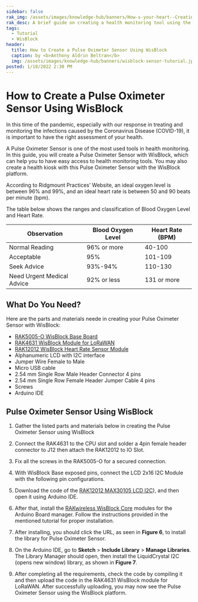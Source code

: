 ```yaml
---
sidebar: false
rak_img: /assets/images/knowledge-hub/banners/How-s-your-heart--Creating-a-Pulse-Oximeter-Sensor-with-WisBlock.jpg
rak_desc: A brief guide on creating a health monitoring tool using the RAK WisBlock product such as RAK5005-O, RAK4631, and RAK12012.
tags:
  - Tutorial
  - WisBlock
header:
  title: How to Create a Pulse Oximeter Sensor Using WisBlock
  caption: by <b>Anthony Aldrin Beltran</b>
  img: /assets/images/knowledge-hub/banners/wisblock-sensor-tutorial.jpg
posted: 1/18/2022 2:30 PM
---
```


# How to Create a Pulse Oximeter Sensor Using WisBlock

In this time of the pandemic, especially with our response in treating and monitoring the infections caused by the Coronavirus Disease (COVID-19), it is important to have the right assessment of your health.

A Pulse Oximeter Sensor is one of the most used tools in health monitoring. In this guide, you will create a Pulse Oximeter Sensor with WisBlock, which can help you to have easy access to health monitoring tools. You may also create a health kiosk with this Pulse Oximeter Sensor with the WisBlock platform.

<rk-img
  src="\assets\images\knowledge-hub\tutorials\how-to-create-a-pulse-oximeter-sensor-using-wisblock\1.pulse-oximeter-sensor.png"
  width="70%"
  caption="Pulse Oximeter Sensor using WisBlock Platform"
/>


According to Ridgmount Practices’ Website, an ideal oxygen level is between 96% and 99%, and an ideal heart rate is between 50 and 90 beats per minute (bpm).

The table below shows the ranges and classification of Blood Oxygen Level and Heart Rate.


| Observation                | Blood Oxygen Level | Heart Rate (BPM) |
| -------------------------- | ------------------ | ---------------- |
| Normal Reading             | 96% or more        | 40-100           |
| Acceptable                 | 95%                | 101-109          |
| Seek Advice                | 93%-94%            | 110-130          |
| Need Urgent Medical Advice | 92% or less        | 131 or more      |


## What Do You Need?

Here are the parts and materials neede in creating your Pulse Oximeter Sensor with WisBlock:

- [RAK5005-O WisBlock Base Board](https://docs.rakwireless.com/Product-Categories/WisBlock/RAK5005-O/Overview/)
- [RAK4631 WisBlock Module for LoRaWAN](https://docs.rakwireless.com/Product-Categories/WisBlock/RAK4631/Overview/)
- [RAK12012 WisBlock Heart Rate Sensor Module](https://docs.rakwireless.com/Product-Categories/WisBlock/RAK12012/Overview/)
- Alphanumeric LCD with I2C interface
- Jumper Wire Female to Male
- Micro USB cable
- 2.54&nbsp;mm Single Row Male Header Connector 4 pins
- 2.54&nbsp;mm Single Row Female Header Jumper Cable 4 pins
- Screws
- Arduino IDE

## Pulse Oximeter Sensor Using WisBlock


1. Gather the listed parts and materials below in creating the Pulse Oximeter Sensor using WisBlock

<rk-img
  src="\assets\images\knowledge-hub\tutorials\how-to-create-a-pulse-oximeter-sensor-using-wisblock\2.parts-needed.png"
  width="100%"
  caption="Parts needed"
/>


2. Connect the RAK4631 to the CPU slot and solder a 4pin female header connector to J12 then attach the RAK12012 to IO Slot.


<rk-img
  src="\assets\images\knowledge-hub\tutorials\how-to-create-a-pulse-oximeter-sensor-using-wisblock\3.connect-rak4631.png"
  width="70%"
  caption="RAK4631 and CPU slot connection"
/>

3. Fix all the screws in the RAK5005-O for a secured connection.


<rk-img
  src="\assets\images\knowledge-hub\tutorials\how-to-create-a-pulse-oximeter-sensor-using-wisblock\4.fix-screws.gif"
  width="50%"
  caption="Fix all the screws"
/>



4. With WisBlock Base exposed pins, connect the LCD 2x16 I2C Module with the following pin configurations.

<rk-img
  src="\assets\images\knowledge-hub\tutorials\how-to-create-a-pulse-oximeter-sensor-using-wisblock\5.connect-lcd.png"
  width="90%"
  caption="LCD 2x16 I2C Module configurations"
/>


5. Download the code of the [RAK12012 MAX30105 LCD I2C](https://drive.google.com/drive/folders/1VB6nxWG9FcTTPRD_kC5N0_pySgqrSm15?usp=sharing)), and then open it using Arduino IDE.

6. After that, install the [RAKwireless WisBlock Core](https://github.com/RAKWireless/RAKwireless-Arduino-BSP-Index) modules for the Arduino Board manager. Follow the instructions provided in the mentioned tutorial for proper installation.

7. After installing, you should click the URL, as seen in **Figure 6**, to install the library for Pulse Oximeter Sensor.

<rk-img
  src="\assets\images\knowledge-hub\tutorials\how-to-create-a-pulse-oximeter-sensor-using-wisblock\6.pulse-oximeter-sensor-library.png"
  width="80%"
  caption="Pulse Oximeter Sensor library installation"
/>



8. On the Arduino IDE, go to **Sketch** > **Include Library** > **Manage Libraries**. The Library Manager should open, then install the LiquidCrystal I2C (opens new window) library, as shown in **Figure 7**.


<rk-img
  src="\assets\images\knowledge-hub\tutorials\how-to-create-a-pulse-oximeter-sensor-using-wisblock\7.install-liquidcrystal.png"
  width="80%"
  caption="Install LiquidCrystal I2C"
/>

9. After completing all the requirements, check the code by compiling it and then upload the code in the RAK4631 WisBlock module for LoRaWAN. After successfully uploading, you may now see the Pulse Oximeter Sensor using the WisBlock platform.
 

<rk-img
  src="\assets\images\knowledge-hub\tutorials\how-to-create-a-pulse-oximeter-sensor-using-wisblock\8.compile-code.png"
  width="70%"
  caption="Compile and upload the code"
/>



